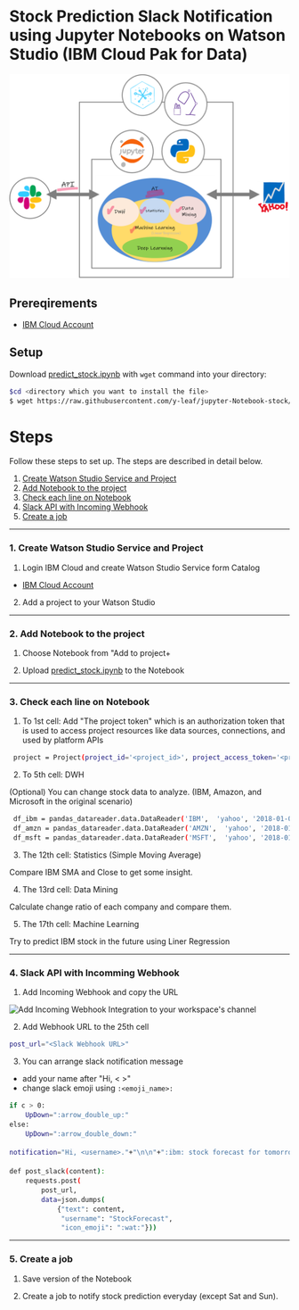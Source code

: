 # Stock Prediction Slack Notification using Jupyter Notebooks on Watson Studio (IBM Cloud Pak for Data)

![Overall Flow](overall_image.png)

## Prereqirements

* [IBM Cloud Account](https://cloud.ibm.com/)

## Setup
Download [predict_stock.ipynb](predict_stock.ipynb) with `wget` command into your directory:

```bash
$cd <directory which you want to install the file>
$ wget https://raw.githubusercontent.com/y-leaf/jupyter-Notebook-stock/main/predict_stock.ipynb
```


# Steps 

Follow these steps to set up. The steps are described in detail below.

1. [Create Watson Studio Service and Project](#1-create-watson-studio-service-and-project)
2. [Add Notebook to the project](#2-add-notebook-to-the-project)
3. [Check each line on Notebook](#3-check-each-line-on-notebook)
4. [Slack API with Incoming Webhook](#4-slack-api-with-incomming-webhook)
5. [Create a job](#5-create-a-job)

--------------------

### 1. Create Watson Studio Service and Project

1. Login IBM Cloud and create Watson Studio Service form Catalog

* [IBM Cloud Account](https://cloud.ibm.com/)

2. Add a project to your Watson Studio


--------------------

### 2. Add Notebook to the project

1. Choose Notebook from "Add to project+

2. Upload [predict_stock.ipynb](predict_stock.ipynb) to the Notebook


--------------------

### 3. Check each line on Notebook

1. To 1st cell: Add "The project token" which is an authorization token that is used to access project resources like data sources, connections, and used by platform APIs

```bash
 project = Project(project_id='<project_id>', project_access_token='<project_access_token>')
```
2. To 5th cell: DWH

(Optional) You can change stock data to analyze. (IBM, Amazon, and Microsoft in the original scenario)

```bash
 df_ibm = pandas_datareader.data.DataReader('IBM',  'yahoo', '2018-01-01')
 df_amzn = pandas_datareader.data.DataReader('AMZN',  'yahoo', '2018-01-01')
 df_msft = pandas_datareader.data.DataReader('MSFT',  'yahoo', '2018-01-01')
```

3. The 12th cell: Statistics (Simple Moving Average)

Compare IBM SMA and Close to get some insight.

4. The 13rd cell: Data Mining

Calculate change ratio of each company and compare them.

5. The 17th cell: Machine Learning

Try to predict IBM stock in the future using Liner Regression


--------------------

### 4. Slack API with Incomming Webhook

1. Add Incoming Webhook and copy the URL

![Add Incoming Webhook Integration](https://slack.com/services/new/incoming-webhook) to your workspace's channel


2. Add Webhook URL to the 25th cell

```bash
post_url="<Slack Webhook URL>"
```


3. You can arrange slack notification message

* add your name after "Hi, < >"
* change slack emoji using `:<emoji_name>:`

```bash
if c > 0:
    UpDown=":arrow_double_up:"
else:
    UpDown=":arrow_double_down:"

notification="Hi, <username>."+"\n\n"+":ibm: stock forecast for tomorrow:"+"\n"+"[ "+str(round(df_ibm['Predict'].tail(30)[0], 2))+" ]"+"\n\n"+"Oops! Change"+UpDown+"  "+str(round(d, 2))+" / "+str(round(c, 2))+"%"+"\n\n"+"Have a nice day :woman-cartwheeling:"

def post_slack(content):
    requests.post(
        post_url,
        data=json.dumps(
            {"text": content,
             "username": "StockForecast",
             "icon_emoji": ":wat:"}))
```


--------------------

### 5. Create a job

1. Save version of the Notebook

2. Create a job to notify stock prediction everyday (except Sat and Sun).
